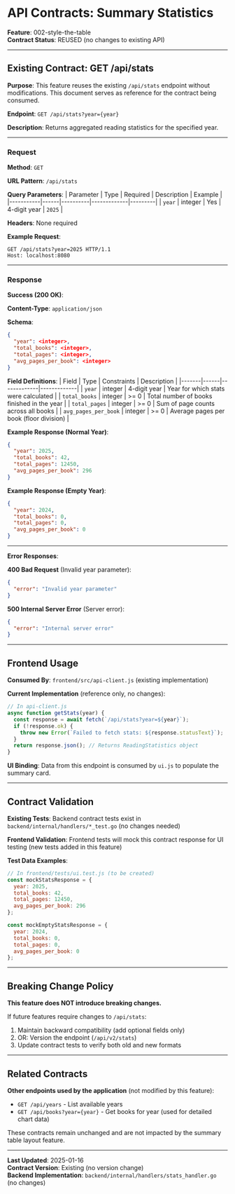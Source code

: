# API Contracts: Summary Statistics

**Feature**: 002-style-the-table  
**Contract Status**: REUSED (no changes to existing API)

---

## Existing Contract: GET /api/stats

**Purpose**: This feature reuses the existing `/api/stats` endpoint without modifications. This document serves as reference for the contract being consumed.

**Endpoint**: `GET /api/stats?year={year}`

**Description**: Returns aggregated reading statistics for the specified year.

---

### Request

**Method**: `GET`

**URL Pattern**: `/api/stats`

**Query Parameters**:
| Parameter | Type | Required | Description | Example |
|-----------|------|----------|-------------|---------|
| `year` | integer | Yes | 4-digit year | `2025` |

**Headers**: None required

**Example Request**:
```http
GET /api/stats?year=2025 HTTP/1.1
Host: localhost:8080
```

---

### Response

**Success (200 OK)**:

**Content-Type**: `application/json`

**Schema**:
```json
{
  "year": <integer>,
  "total_books": <integer>,
  "total_pages": <integer>,
  "avg_pages_per_book": <integer>
}
```

**Field Definitions**:
| Field | Type | Constraints | Description |
|-------|------|-------------|-------------|
| `year` | integer | 4-digit year | Year for which stats were calculated |
| `total_books` | integer | >= 0 | Total number of books finished in the year |
| `total_pages` | integer | >= 0 | Sum of page counts across all books |
| `avg_pages_per_book` | integer | >= 0 | Average pages per book (floor division) |

**Example Response (Normal Year)**:
```json
{
  "year": 2025,
  "total_books": 42,
  "total_pages": 12450,
  "avg_pages_per_book": 296
}
```

**Example Response (Empty Year)**:
```json
{
  "year": 2024,
  "total_books": 0,
  "total_pages": 0,
  "avg_pages_per_book": 0
}
```

---

**Error Responses**:

**400 Bad Request** (Invalid year parameter):
```json
{
  "error": "Invalid year parameter"
}
```

**500 Internal Server Error** (Server error):
```json
{
  "error": "Internal server error"
}
```

---

## Frontend Usage

**Consumed By**: `frontend/src/api-client.js` (existing implementation)

**Current Implementation** (reference only, no changes):
```javascript
// In api-client.js
async function getStats(year) {
  const response = await fetch(`/api/stats?year=${year}`);
  if (!response.ok) {
    throw new Error(`Failed to fetch stats: ${response.statusText}`);
  }
  return response.json(); // Returns ReadingStatistics object
}
```

**UI Binding**: Data from this endpoint is consumed by `ui.js` to populate the summary card.

---

## Contract Validation

**Existing Tests**: Backend contract tests exist in `backend/internal/handlers/*_test.go` (no changes needed)

**Frontend Validation**: Frontend tests will mock this contract response for UI testing (new tests added in this feature)

**Test Data Examples**:
```javascript
// In frontend/tests/ui.test.js (to be created)
const mockStatsResponse = {
  year: 2025,
  total_books: 42,
  total_pages: 12450,
  avg_pages_per_book: 296
};

const mockEmptyStatsResponse = {
  year: 2024,
  total_books: 0,
  total_pages: 0,
  avg_pages_per_book: 0
};
```

---

## Breaking Change Policy

**This feature does NOT introduce breaking changes.**

If future features require changes to `/api/stats`:
1. Maintain backward compatibility (add optional fields only)
2. OR: Version the endpoint (`/api/v2/stats`)
3. Update contract tests to verify both old and new formats

---

## Related Contracts

**Other endpoints used by the application** (not modified by this feature):
- `GET /api/years` - List available years
- `GET /api/books?year={year}` - Get books for year (used for detailed chart data)

These contracts remain unchanged and are not impacted by the summary table layout feature.

---

**Last Updated**: 2025-01-16  
**Contract Version**: Existing (no version change)  
**Backend Implementation**: `backend/internal/handlers/stats_handler.go` (no changes)
